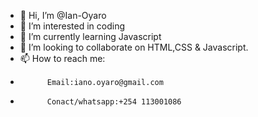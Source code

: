 - 👋 Hi, I’m @Ian-Oyaro
- 👀 I’m interested in coding
- 🌱 I’m currently learning Javascript
- 💞️ I’m looking to collaborate on HTML,CSS & Javascript.
- 📫 How to reach me:
-           Email:iano.oyaro@gmail.com
-           Conact/whatsapp:+254 113001086

<!---
Ian-Oyaro/Ian-Oyaro is a ✨ special ✨ repository because its `README.md` (this file) appears on your GitHub profile.
You can click the Preview link to take a look at your changes.
--->
